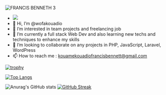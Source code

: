 ![FRANCIS BENNETH 3](https://user-images.githubusercontent.com/80703649/237035783-34de678d-17ac-48ae-8259-29c5f1bccb5e.jpg)
- ![](https://komarev.com/ghpvc/?username=wofakouadio&style=flat-square)
- 👋 Hi, I’m @wofakouadio
- 👀 I’m interested in team projects and freelancing job
- 🌱 I’m currently a full stack Web Dev and also learning new techs and techniques to enhance my skills
- 💞️ I’m looking to collaborate on any projects in PHP, JavaScript, Laravel, WordPress
- 📫 How to reach me : kouamekouadiofrancisbennett@gmail.com

[![trophy](https://github-profile-trophy.vercel.app/?username=wofakouadio&rank=SSS,SS,S,AAA,AA,A,B,C&column=5&margin-w=15&margin-h=15)](https://github.com/ryo-ma/github-profile-trophy) 

[![Top Langs](https://github-readme-stats.vercel.app/api/top-langs/?username=wofakouadio&layout=compact&hide=html,css)](https://github.com/anuraghazra/github-readme-stats) 

![Anurag's GitHub stats](https://github-readme-stats.vercel.app/api?username=wofakouadio&count_private=true&show_icons=true) [![GitHub Streak](https://streak-stats.demolab.com?user=wofakouadio&theme=one-dark-pro&date_format=j%20M%5B%20Y%5D)](https://git.io/streak-stats)

<!---
wofakouadio/wofakouadio is a ✨ special ✨ repository because its `README.md` (this file) appears on your GitHub profile.
You can click the Preview link to take a look at your changes.
--->

